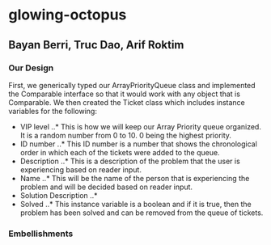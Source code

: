 # glowing-octopus
## Bayan Berri, Truc Dao, Arif Roktim

### Our Design
First, we generically typed our ArrayPriorityQueue class and implemented the Comparable interface so that it would work with any object that is Comparable.
We then created the Ticket class which includes instance variables for the following:

* VIP level
..* This is how we will keep our Array Priority queue organized. It is a random number from 0 to 10. 0 being the highest priority.  
* ID number
..* This ID number is a number that shows the chronological order in which each of the tickets were added to the queue.
* Description
..* This is a description of the problem that the user is experiencing based on reader input. 
* Name
..* This will be the name of the person that is experiencing the problem and will be decided based on reader input. 
* Solution Description
..*
* Solved
..* This instance variable is a boolean and if it is true, then the problem has been solved and can be removed from the queue of tickets.



### Embellishments

